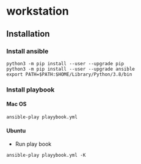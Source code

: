 # workstation
## Installation

### Install ansible

```
python3 -m pip install --user --upgrade pip
python3 -m pip install --user --upgrade ansible
export PATH=$PATH:$HOME/Library/Python/3.8/bin
```

### Install playbook
#### Mac OS

```
ansible-play playybook.yml
```

#### Ubuntu

- Run play book
```
ansible-play playybook.yml -K
```
